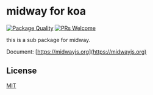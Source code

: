 # midway for koa

[![Package Quality](http://npm.packagequality.com/shield/@midwayjs/koa.svg)](http://packagequality.com/#?package=@midwayjs/koa)
[![PRs Welcome](https://img.shields.io/badge/PRs-welcome-brightgreen.svg)](https://github.com/midwayjs/midway/pulls)

this is a sub package for midway.

Document: [https://midwayjs.org](https://midwayjs.org)

## License

[MIT]((http://github.com/midwayjs/midway/blob/master/LICENSE))
